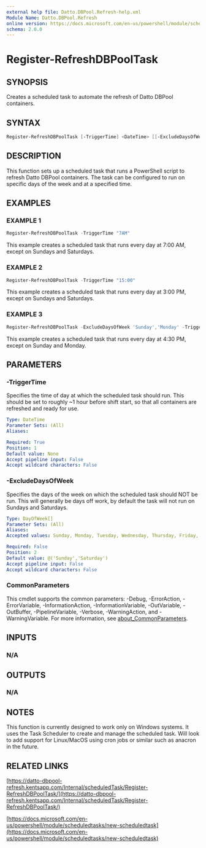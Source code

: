 ```yaml
---
external help file: Datto.DBPool.Refresh-help.xml
Module Name: Datto.DBPool.Refresh
online version: https://docs.microsoft.com/en-us/powershell/module/scheduledtasks/new-scheduledtask
schema: 2.0.0
---
```


# Register-RefreshDBPoolTask

## SYNOPSIS

Creates a scheduled task to automate the refresh of Datto DBPool containers.

## SYNTAX

```PowerShell
Register-RefreshDBPoolTask [-TriggerTime] <DateTime> [[-ExcludeDaysOfWeek] <DayOfWeek[]>] [<CommonParameters>]
```

## DESCRIPTION

This function sets up a scheduled task that runs a PowerShell script to refresh Datto DBPool containers.
The task can be configured to run on specific days of the week and at a specified time.

## EXAMPLES

### EXAMPLE 1

```PowerShell
Register-RefreshDBPoolTask -TriggerTime "7AM"
```

This example creates a scheduled task that runs every day at 7:00 AM, except on Sundays and Saturdays.

### EXAMPLE 2

```PowerShell
Register-RefreshDBPoolTask -TriggerTime "15:00"
```

This example creates a scheduled task that runs every day at 3:00 PM, except on Sundays and Saturdays.

### EXAMPLE 3

```PowerShell
Register-RefreshDBPoolTask -ExcludeDaysOfWeek 'Sunday','Monday' -TriggerTime "4:30PM"
```

This example creates a scheduled task that runs every day at 4:30 PM, except on Sunday and Monday.

## PARAMETERS

### -TriggerTime

Specifies the time of day at which the scheduled task should run.
This should be set to roughly ~1 hour before shift start, so that all containers are refreshed and ready for use.

```yaml
Type: DateTime
Parameter Sets: (All)
Aliases:

Required: True
Position: 1
Default value: None
Accept pipeline input: False
Accept wildcard characters: False
```

### -ExcludeDaysOfWeek

Specifies the days of the week on which the scheduled task should NOT be run.
This will generally be days off work, by default the task will not run on Sundays and Saturdays.

```yaml
Type: DayOfWeek[]
Parameter Sets: (All)
Aliases:
Accepted values: Sunday, Monday, Tuesday, Wednesday, Thursday, Friday, Saturday

Required: False
Position: 2
Default value: @('Sunday','Saturday')
Accept pipeline input: False
Accept wildcard characters: False
```

### CommonParameters

This cmdlet supports the common parameters: -Debug, -ErrorAction, -ErrorVariable, -InformationAction, -InformationVariable, -OutVariable, -OutBuffer, -PipelineVariable, -Verbose, -WarningAction, and -WarningVariable. For more information, see [about_CommonParameters](http://go.microsoft.com/fwlink/?LinkID=113216).

## INPUTS

### N/A

## OUTPUTS

### N/A

## NOTES

This function is currently designed to work only on Windows systems.
It uses the Task Scheduler to create and manage the scheduled task.
Will look to add support for Linux/MacOS using cron jobs or similar such as anacron in the future.

## RELATED LINKS

[https://datto-dbpool-refresh.kentsapp.com/Internal/scheduledTask/Register-RefreshDBPoolTask/](https://datto-dbpool-refresh.kentsapp.com/Internal/scheduledTask/Register-RefreshDBPoolTask/)

[https://docs.microsoft.com/en-us/powershell/module/scheduledtasks/new-scheduledtask](https://docs.microsoft.com/en-us/powershell/module/scheduledtasks/new-scheduledtask)
